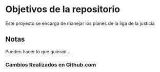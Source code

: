 # Objetivos de la repositorio

Este proyecto se encarga de manejar los planes de la liga de la justicia


## Notas
Pueden hacer lo que quieran...

### Cambios Realizados en Github.com
